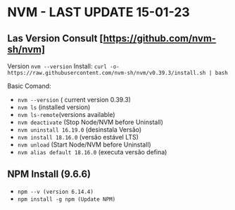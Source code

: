 # NVM - LAST UPDATE 15-01-23

## Las Version Consult [https://github.com/nvm-sh/nvm]

Version `nvm --version`
Install: `curl -o- https://raw.githubusercontent.com/nvm-sh/nvm/v0.39.3/install.sh | bash`

Basic Comand:

- `nvm --version` ( current version 0.39.3)
- `nvm ls` (installed version)
- `nvm ls-remote`(versions available)
- `nvm deactivate` (Stop Node/NVM before Uninstall)
- `nvm uninstall 16.19.0` (desinstala Versão)
- `nvm install 18.16.0` (versão estável LTS)
- `nvm unload` (Start Node/NVM before Uninstall)
- `nvm alias default 18.16.0` (executa versão defina)

## NPM Install (9.6.6)

- `npm --v (version 6.14.4)`
- `npm install -g npm (Update NPM)`
